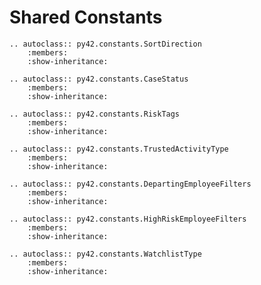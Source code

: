# Shared Constants

```{eval-rst}
.. autoclass:: py42.constants.SortDirection
    :members:
    :show-inheritance:
```

```{eval-rst}
.. autoclass:: py42.constants.CaseStatus
    :members:
    :show-inheritance:
```

```{eval-rst}
.. autoclass:: py42.constants.RiskTags
    :members:
    :show-inheritance:
```

```{eval-rst}
.. autoclass:: py42.constants.TrustedActivityType
    :members:
    :show-inheritance:
```

```{eval-rst}
.. autoclass:: py42.constants.DepartingEmployeeFilters
    :members:
    :show-inheritance:
```

```{eval-rst}
.. autoclass:: py42.constants.HighRiskEmployeeFilters
    :members:
    :show-inheritance:
```

```{eval-rst}
.. autoclass:: py42.constants.WatchlistType
    :members:
    :show-inheritance:
```
